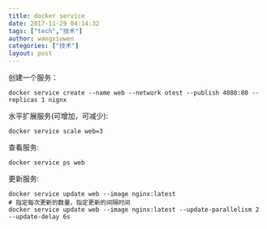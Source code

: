 ```yaml
---
title: docker service
date: 2017-11-29 04:14:32
tags: ["tech","技术"]
author: wangxiuwen
categories: ["技术"]
layout: post
---
```


创建一个服务：

	docker service create --name web --network otest --publish 4080:80 --replicas 1 nignx
	
水平扩展服务(可增加，可减少):

	docker service scale web=3
	
查看服务:

	docker service ps web
	
更新服务:

	docker service update web --image nginx:latest
	# 指定每次更新的数量，指定更新的间隔时间
	docker service update web --image nginx:latest --update-parallelism 2 --update-delay 6s